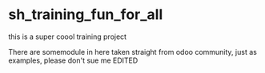 # sh_training_fun_for_all
this is a super coool training project 

There are somemodule in here taken straight from odoo community, just as examples, please don't sue me
EDITED
